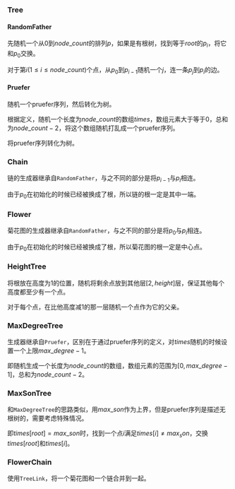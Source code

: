 ### Tree

#### RandomFather

先随机一个从$0$到$node\_count$的排列$p$，如果是有根树，找到等于$root$的$p_i$，将它和$p_0$交换。

对于第$i(1\le i\le node\_count)$个点，从$p_0$到$p_{i-1}$随机一个$j$，连一条$p_j$到$p_i$的边。

#### Pruefer

随机一个pruefer序列，然后转化为树。

根据定义，随机一个长度为$node\_count$的数组$times$，数组元素大于等于$0$，总和为$node\_count - 2$，将这个数组随机打乱成一个pruefer序列。

将pruefer序列转化为树。

### Chain

链的生成器继承自`RandomFather`，与之不同的部分是将$p_{i-1}$与$p_i$相连。

由于$p_0$在初始化的时候已经被换成了根，所以链的根一定是其中一端。

### Flower

菊花图的生成器继承自`RandomFather`，与之不同的部分是将$p_0$与$p_i$相连。

由于$p_0$在初始化的时候已经被换成了根，所以菊花图的根一定是中心点。

### HeightTree

将根放在高度为$1$的位置，随机将剩余点放到其他层$[2,height]$层，保证其他每个高度都至少有一个点。

对于每个点，在比他高度减$1$的那一层随机一个点作为它的父亲。

### MaxDegreeTree

生成器继承自`Pruefer`，区别在于通过pruefer序列的定义，对$times$随机的时候设置一个上限$max\_degree - 1$。

即随机生成一个长度为$node\_count$的数组，数组元素的范围为$[0, max\_degree - 1]$，总和为$node\_count - 2$。

### MaxSonTree

和`MaxDegreeTree`的思路类似，用$max\_son$作为上界，但是pruefer序列是描述无根树的，需要考虑特殊情况。

即$times[root] = max\_son$时，找到一个点$i$满足$times[i]\neq max_son$，交换$times[root]$和$times[i]$。

### FlowerChain

使用`TreeLink`，将一个菊花图和一个链合并到一起。
